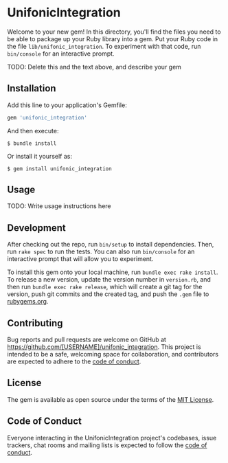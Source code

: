 # UnifonicIntegration

Welcome to your new gem! In this directory, you'll find the files you need to be able to package up your Ruby library into a gem. Put your Ruby code in the file `lib/unifonic_integration`. To experiment with that code, run `bin/console` for an interactive prompt.

TODO: Delete this and the text above, and describe your gem

## Installation

Add this line to your application's Gemfile:

```ruby
gem 'unifonic_integration'
```

And then execute:

    $ bundle install

Or install it yourself as:

    $ gem install unifonic_integration

## Usage

TODO: Write usage instructions here

## Development

After checking out the repo, run `bin/setup` to install dependencies. Then, run `rake spec` to run the tests. You can also run `bin/console` for an interactive prompt that will allow you to experiment.

To install this gem onto your local machine, run `bundle exec rake install`. To release a new version, update the version number in `version.rb`, and then run `bundle exec rake release`, which will create a git tag for the version, push git commits and the created tag, and push the `.gem` file to [rubygems.org](https://rubygems.org).

## Contributing

Bug reports and pull requests are welcome on GitHub at https://github.com/[USERNAME]/unifonic_integration. This project is intended to be a safe, welcoming space for collaboration, and contributors are expected to adhere to the [code of conduct](https://github.com/[USERNAME]/unifonic_integration/blob/master/CODE_OF_CONDUCT.md).

## License

The gem is available as open source under the terms of the [MIT License](https://opensource.org/licenses/MIT).

## Code of Conduct

Everyone interacting in the UnifonicIntegration project's codebases, issue trackers, chat rooms and mailing lists is expected to follow the [code of conduct](https://github.com/[USERNAME]/unifonic_integration/blob/master/CODE_OF_CONDUCT.md).
